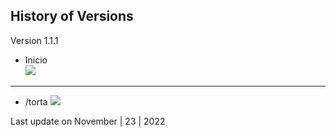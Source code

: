 History of Versions
---

Version 1.1.1
- Inicio  
![](https://github.com/vtfeitosa/Exercicios_JS/blob/master/Modulo-1/button/assets/versions/doceria_spa.inicio.jpg)
---
- /torta
![](https://github.com/vtfeitosa/Exercicios_JS/blob/master/Modulo-1/button/assets/versions/doceria_spa.torta.jpg)

Last update on November | 23 | 2022

